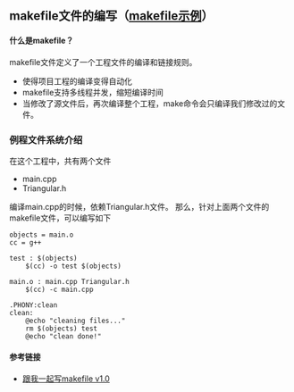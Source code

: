 ## makefile文件的编写（[makefile示例](../code/operatorOverload/makefile)）

#### 什么是makefile？
makefile文件定义了一个工程文件的编译和链接规则。

- 使得项目工程的编译变得自动化
- makefile支持多线程并发，缩短编译时间
- 当修改了源文件后，再次编译整个工程，make命令会只编译我们修改过的文件。
### 例程文件系统介绍
在这个工程中，共有两个文件
- main.cpp
- Triangular.h

编译main.cpp的时候，依赖Triangular.h文件。 那么，针对上面两个文件的makefile文件，可以编写如下

```
objects = main.o
cc = g++

test : $(objects)
	$(cc) -o test $(objects)

main.o : main.cpp Triangular.h
	$(cc) -c main.cpp

.PHONY:clean
clean:
	@echo "cleaning files..."
    rm $(objects) test
	@echo "clean done!"
```

#### 参考链接
- [跟我一起写makefile v1.0]()
